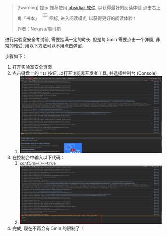 
>[!warning] 提示
>推荐使用 [obsidian 软件](https://obsidian.md/), 以获得最好的阅读体验
>点击右上角「书本」![](https://raw.githubusercontent.com/Nekasu/Blog_pics/main/20240910163022.png)图标, 进入阅读模式, 以获得更好的阅读体验！
>
>作者：Nekasu/周肖桐

进行实验室安全考试前, 需要挂满一定的时长. 但是每 5min 需要点击一个弹窗, 非常的难受, 用以下方法可以不用点击弹窗.

步骤如下：

1. 打开实验室安全页面
2. 点击键盘上的 `f12` 按钮, 以打开浏览器开发者工具, 并选择控制台 (Console)
	1. ![](https://raw.githubusercontent.com/Nekasu/Blog_pics/main/20241028164719.png)
3. 在控制台中输入以下代码：
	1. `confirm=()=>true`
	2. ![](https://raw.githubusercontent.com/Nekasu/Blog_pics/main/20241028164837.png)
4. 完成, 现在不再会有 5min 的限制了！